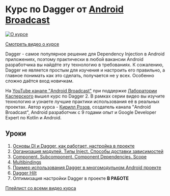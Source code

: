 # Курс по Dagger от [Android Broadcast](https://androidbroadcast.dev/)

[![О курсе](https://img.youtube.com/vi/G5P_vDL1ZLg/0.jpg)](https://www.youtube.com/watch?v=G5P_vDL1ZLg)

[Смотреть видео о курсе](https://www.youtube.com/watch?v=G5P_vDL1ZLg)

Dagger - самое популярное решение для Dependency Injection в Android приложениях, 
поэтому практически в любой вакансии Android разработчика вы найдёте эту технологию в требованиях. 
К сожалению, Dagger не является простым для изучения и настроить его правильно, 
а главное понимать как это сделать, получается не у всех. Особенно сложно даётся вход новичкам.

На [YouTube канале "Android Broadcast"](https://youtube.com/androidBroadcast/) при поддержке [Лаборатории Касперского](https://kaspersky.com) вышел курс по Dagger 2. 
В рамках серии видео вы изучите технологию и узнаете лучшие практики использования её в реальных проектах. 
Автор курса - [Кирилл Розов](https://twitter.com/kirill_rozov), создатель канала "Android Broadcast", 
Android разработчик с 9 годами опыт и Google Developer Expert по Kotlin и Android.

## Уроки
1. [Основы DI и Dagger, как работает, настройка в проекте](https://github.com/androidbroadcast/Dagger-2-Course/tree/01_intro)
2. [Организация модулей. Типы Inject. Способы доставки зависимостей](https://github.com/androidbroadcast/Dagger-2-Course/tree/02_basic)
3. [Component. Subcomponent. Component Dependencies. Scope](https://github.com/androidbroadcast/Dagger-2-Course/tree/03_components)
4. [Multibindings](https://github.com/androidbroadcast/Dagger-2-Course/tree/04_multibindings)
5. [Пример использования Dagger в многомодульном Android проекте](https://github.com/androidbroadcast/Dagger-2-Course/tree/05_android_modularization)
6. [Dagger Hilt](https://github.com/androidbroadcast/Dagger-2-Course/tree/06_hilt)
7. Оптимизация настройки Dagger в проекте **В РАБОТЕ**

[Плейлист со всеми видео курса](https://clck.ru/VtY7d)
